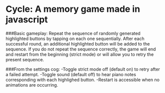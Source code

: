 # Cycle: A memory game made in javascript

###Basic gameplay:
Repeat the sequence of randomly generated highlighted buttons by tapping on each one sequentially. After each successful round, an additional highlighted button will be added to the sequence.  If you do not repeat the sequence correctly, the game will end and restart from the beginning (strict mode) or will allow you to retry the present sequence. 

###From the settings cog:
-Toggle strict mode off (default on) to retry after a failed attempt.
-Toggle sound (default off) to hear piano notes corresponding with each highlighed button.
-Restart is accessible when no animations are occurring.



